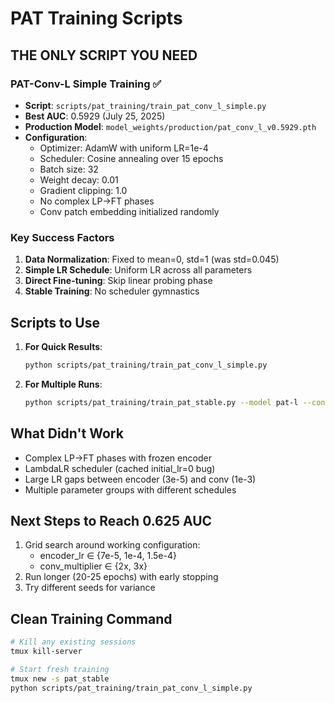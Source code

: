 # PAT Training Scripts

## THE ONLY SCRIPT YOU NEED

### PAT-Conv-L Simple Training ✅
- **Script**: `scripts/pat_training/train_pat_conv_l_simple.py`
- **Best AUC**: 0.5929 (July 25, 2025)
- **Production Model**: `model_weights/production/pat_conv_l_v0.5929.pth`
- **Configuration**:
  - Optimizer: AdamW with uniform LR=1e-4
  - Scheduler: Cosine annealing over 15 epochs
  - Batch size: 32
  - Weight decay: 0.01
  - Gradient clipping: 1.0
  - No complex LP→FT phases
  - Conv patch embedding initialized randomly

### Key Success Factors
1. **Data Normalization**: Fixed to mean=0, std=1 (was std=0.045)
2. **Simple LR Schedule**: Uniform LR across all parameters
3. **Direct Fine-tuning**: Skip linear probing phase
4. **Stable Training**: No scheduler gymnastics

## Scripts to Use

1. **For Quick Results**: 
   ```bash
   python scripts/pat_training/train_pat_conv_l_simple.py
   ```

2. **For Multiple Runs**:
   ```bash
   python scripts/pat_training/train_pat_stable.py --model pat-l --conv --runs 3
   ```

## What Didn't Work
- Complex LP→FT phases with frozen encoder
- LambdaLR scheduler (cached initial_lr=0 bug)
- Large LR gaps between encoder (3e-5) and conv (1e-3)
- Multiple parameter groups with different schedules

## Next Steps to Reach 0.625 AUC
1. Grid search around working configuration:
   - encoder_lr ∈ {7e-5, 1e-4, 1.5e-4}
   - conv_multiplier ∈ {2x, 3x}
2. Run longer (20-25 epochs) with early stopping
3. Try different seeds for variance

## Clean Training Command
```bash
# Kill any existing sessions
tmux kill-server

# Start fresh training
tmux new -s pat_stable
python scripts/pat_training/train_pat_conv_l_simple.py
```